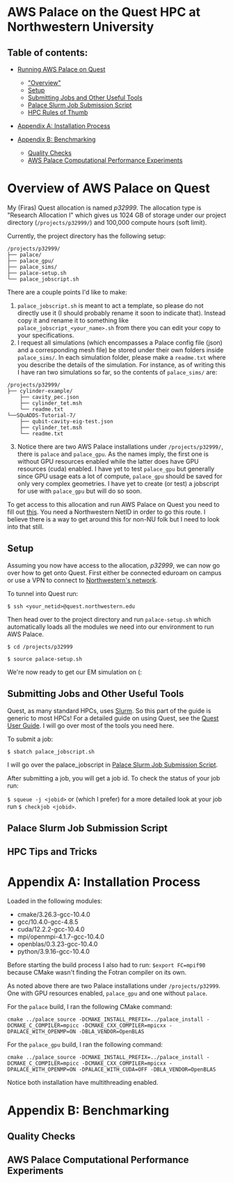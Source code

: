 # AWS Palace on the Quest HPC at Northwestern University

## Table of contents: 
- [Running AWS Palace on Quest](#running-aws-palace-on-quest)
    - ["Overview"](#overview)
    - [Setup](#setup)
    - [Submitting Jobs and Other Useful Tools](#submitting-jobs-and-other-useful-tools)
    - [Palace Slurm Job Submission Script](#palace-slurm-job-submission-script)
    - [HPC Rules of Thumb](#hpc-tips-and-tricks)

- [Appendix A: Installation Process](#appendix-a-installation-process)
- [Appendix B: Benchmarking](#appendix-b-benchmarking)
    - [Quality Checks](#quality-checks)
    - [AWS Palace Computational Performance Experiments](#aws-palace-computational-performance-experiments)

# Overview of AWS Palace on Quest 

My (Firas) Quest allocation is named *p32999*. The allocation type is "Research Allocation I" which gives us 1024 GB of storage under our project directory (```/projects/p32999/```) and 100,000 compute hours (soft limit). 

Currently, the project directory has the following setup:

```
/projects/p32999/
├── palace/
├── palace_gpu/
├── palace_sims/
├── palace-setup.sh 
└── palace_jobscript.sh
```

There are a couple points I'd like to make: 
1) ```palace_jobscript.sh``` is meant to act a template, so please do not directly use it (I should probably rename it soon to indicate that). Instead copy it and rename it to something like ```palace_jobscript_<your_name>.sh``` from there you can edit your copy to your specifications.
2) I request all simulations (which encompasses a Palace config file (json) and a corresponding mesh file) be stored under their own folders inside ```palace_sims/```. In each simulation folder, please make a ```readme.txt``` where you describe the details of the simulation. For instance, as of writing this I have ran two simulations so far, so the contents of ```palace_sims/``` are:
```
/projects/p32999/
├── cylinder-example/
    ├── cavity_pec.json
    ├── cylinder_tet.msh
    └── readme.txt
└──SQuADDS-Tutorial-7/
    ├── qubit-cavity-eig-test.json
    ├── cylinder_tet.msh
    └── readme.txt
```
3) Notice there are two AWS Palace installations under ```/projects/p32999/```, there is ```palace``` and ```palace_gpu```. As the names imply, the first one is without GPU resources enabled while the latter does have GPU resources (cuda) enabled. I have yet to test ```palace_gpu``` but generally since GPU usage eats a lot of compute, ```palace_gpu``` should be saved for only very complex geometries. I have yet to create (or test) a jobscript for use with ```palace_gpu``` but will do so soon.

To get access to this allocation and run AWS Palace on Quest you need to fill out [this](https://app.smartsheet.com/b/form/797775d810274db5889b5199c4260328). You need a Northwestern NetID in order to go this route. I believe there is a way to get around this for non-NU folk but I need to look into that still.

## Setup

Assuming you now have access to the allocation, *p32999*, we can now go over how to get onto Quest. First either be connected eduroam on campus or use a VPN to connect to [Northwestern's network](https://services.northwestern.edu/TDClient/30/Portal/KB/ArticleDet?ID=1818).

To tunnel into Quest run:

```$ ssh <your_netid>@quest.northwestern.edu```

Then head over to the project directory and run ```palace-setup.sh``` which automatically loads all the modules we need into our environment to run AWS Palace.

```$ cd /projects/p32999```

```$ source palace-setup.sh```

We're now ready to get our EM simulation on (:

## Submitting Jobs and Other Useful Tools

Quest, as many standard HPCs, uses [Slurm](https://slurm.schedmd.com/overview.html). So this part of the guide is generic to most HPCs! For a detailed guide on using Quest, see the [Quest User Guide](https://services.northwestern.edu/TDClient/30/Portal/KB/ArticleDet?ID=505). I will go over most of the tools you need here. 

To submit a job: 

```$ sbatch palace_jobscript.sh``` 

I will go over the palace_jobscript in [Palace Slurm Job Submission Script](#palace-slurm-job-submission-script).

After submitting a job, you will get a job id. To check the status of your job run:

```$ squeue -j <jobid>``` or (which I prefer) for a more detailed look at your job run ```$ checkjob <jobid>```.

## Palace Slurm Job Submission Script
## HPC Tips and Tricks


# Appendix A: Installation Process 

Loaded in the following modules: 
* cmake/3.26.3-gcc-10.4.0
* gcc/10.4.0-gcc-4.8.5
* cuda/12.2.2-gcc-10.4.0
* mpi/openmpi-4.1.7-gcc-10.4.0
* openblas/0.3.23-gcc-10.4.0
* python/3.9.16-gcc-10.4.0

Before starting the build process I also had to run: ```$export FC=mpif90``` because CMake wasn't finding the Fotran compiler on its own.

As noted above there are two Palace installations under ```/projects/p32999```. One with GPU resources enabled, ```palace_gpu``` and one without ```palace```. 

For the ```palace``` build, I ran the following CMake command:

```cmake ../palace_source -DCMAKE_INSTALL_PREFIX=../palace_install -DCMAKE_C_COMPILER=mpicc -DCMAKE_CXX_COMPILER=mpicxx -DPALACE_WITH_OPENMP=ON -DBLA_VENDOR=OpenBLAS```

For the ```palace_gpu``` build, I ran the following command:

```cmake ../palace_source -DCMAKE_INSTALL_PREFIX=../palace_install -DCMAKE_C_COMPILER=mpicc -DCMAKE_CXX_COMPILER=mpicxx -DPALACE_WITH_OPENMP=ON -DPALACE_WITH_CUDA=OFF -DBLA_VENDOR=OpenBLAS```


Notice both installation have multithreading enabled. 

# Appendix B: Benchmarking
## Quality Checks
## AWS Palace Computational Performance Experiments
